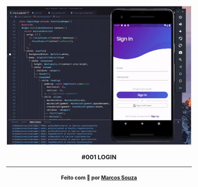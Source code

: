 <h3 align="center">
    <img src="https://github.com/devmrcs/challenges-ui-flutter/blob/master/%23001%20-%20Login/assets/001-Login.gif?raw=true" title="#logo" width="500px">
    <br><br>
    <b>#001 LOGIN</b>  
    <br>
</h3>

--- 

<h4 align="center">
    Feito com 💙 por <a href="https://github.com/devmrcs" target="_blank">Marcos Souza</a>
</h4>